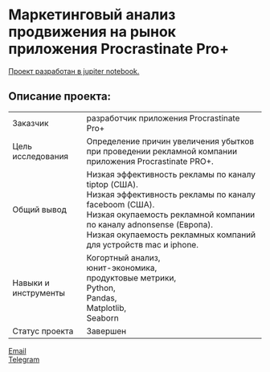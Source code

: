 # Маркетинговый анализ продвижения на рынок приложения Procrastinate Pro+

[Проект разработан в jupiter notebook.](https://github.com/data-analyst-mr/yandex-projects/blob/main/procrastinatepro/procrastinate_pro.ipynb)<br/>

## Описание проекта:
|   |  |
|---------------|-------------------|
|Заказчик | разработчик приложения Procrastinate Pro+|
|Цель исследования| Определение причин увеличения убытков при проведении рекламной компании приложения Procrastinate PRO+.|
|Общий вывод|Низкая эффективность рекламы по каналу tiptop (США).<br/>Низкая эффективность рекламы по каналу faceboom (США).<br/>Низкая окупаемость рекламной компании по каналу adnonsense (Европа).<br/>Низкая окупаемость рекламных компаний для устройств mac и iphone.|
|Навыки и инструменты|Когортный анализ,<br/>юнит-экономика,<br/>продуктовые метрики,<br/>Python,<br/>Pandas,<br/>Matplotlib,<br/>Seaborn|
|Статус проекта| Завершен|


[Email](mailto:bond_1982@bk.ru)<br/>
[Telegram](https://t.me/mshestakov1982)
